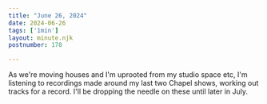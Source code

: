 ```yaml
---
title: "June 26, 2024"
date: 2024-06-26
tags: ['1min']
layout: minute.njk
postnumber: 178

---
```


As we're moving houses and I'm uprooted from my studio space etc, I'm listening to recordings made around my last two Chapel shows, working out tracks for a record. I'll be dropping the needle on these until later in July.